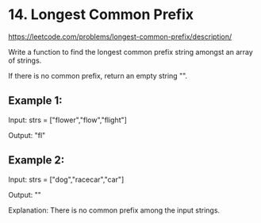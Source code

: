 # 14. Longest Common Prefix

https://leetcode.com/problems/longest-common-prefix/description/

Write a function to find the longest common prefix string amongst an array of strings.

If there is no common prefix, return an empty string "".


## Example 1:

Input: strs = ["flower","flow","flight"]

Output: "fl"

## Example 2:

Input: strs = ["dog","racecar","car"]

Output: ""

Explanation: There is no common prefix among the input strings.